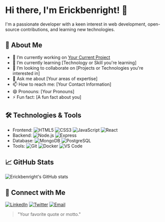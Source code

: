 # Hi there, I'm Erickbenright! 👋

<!-- Add a short bio or introduction about yourself -->
I'm a passionate developer with a keen interest in web development, open-source contributions, and learning new technologies. 

## 🚀 About Me

- 🔭 I’m currently working on [Your Current Project](link-to-your-project)
- 🌱 I’m currently learning [Technology or Skill you're learning]
- 👯 I’m looking to collaborate on [Projects or Technologies you're interested in]
- 💬 Ask me about [Your areas of expertise]
- 📫 How to reach me: [Your Contact Information]
- 😄 Pronouns: [Your Pronouns]
- ⚡ Fun fact: [A fun fact about you]

## 🛠️ Technologies & Tools

<!-- List your skills and technologies you work with -->
- Frontend: ![HTML5](https://img.shields.io/badge/-HTML5-E34F26?style=flat&logo=html5&logoColor=white) ![CSS3](https://img.shields.io/badge/-CSS3-1572B6?style=flat&logo=css3&logoColor=white) ![JavaScript](https://img.shields.io/badge/-JavaScript-F7DF1E?style=flat&logo=javascript&logoColor=black) ![React](https://img.shields.io/badge/-React-61DAFB?style=flat&logo=react&logoColor=black)
- Backend: ![Node.js](https://img.shields.io/badge/-Node.js-339933?style=flat&logo=node.js&logoColor=white) ![Express](https://img.shields.io/badge/-Express-000000?style=flat&logo=express&logoColor=white)
- Database: ![MongoDB](https://img.shields.io/badge/-MongoDB-47A248?style=flat&logo=mongodb&logoColor=white) ![PostgreSQL](https://img.shields.io/badge/-PostgreSQL-336791?style=flat&logo=postgresql&logoColor=white)
- Tools: ![Git](https://img.shields.io/badge/-Git-F05032?style=flat&logo=git&logoColor=white) ![Docker](https://img.shields.io/badge/-Docker-2496ED?style=flat&logo=docker&logoColor=white) ![VS Code](https://img.shields.io/badge/-VS%20Code-007ACC?style=flat&logo=visual-studio-code&logoColor=white)

## 📈 GitHub Stats

<!-- Use GitHub readme stats to showcase your stats -->
![Erickbenright's GitHub stats](https://github-readme-stats.vercel.app/api?username=Erickbenright&show_icons=true&theme=radical)

## 💼 Connect with Me

<!-- Add links to your social media profiles -->
[![LinkedIn](https://img.shields.io/badge/-LinkedIn-0077B5?style=flat&logo=LinkedIn&logoColor=white)](https://www.linkedin.com/in/your-profile)
[![Twitter](https://img.shields.io/badge/-Twitter-1DA1F2?style=flat&logo=Twitter&logoColor=white)](https://twitter.com/your-profile)
[![Email](https://img.shields.io/badge/-Email-D14836?style=flat&logo=Gmail&logoColor=white)](mailto:your-email@example.com)

<!-- Optional: Add a cool quote or a personal motto -->
> "Your favorite quote or motto."
